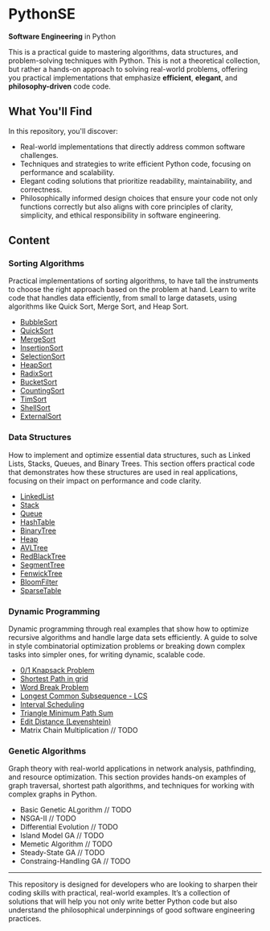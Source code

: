 # PythonSE
**Software Engineering** in Python

This is a practical guide to mastering algorithms, data structures, and problem-solving techniques with Python. This is not a theoretical collection, but rather a hands-on approach to solving real-world problems, offering you practical implementations that emphasize **efficient**, **elegant**, and **philosophy-driven** code code.

## What You'll Find
In this repository, you'll discover:

- Real-world implementations that directly address common software challenges.
- Techniques and strategies to write efficient Python code, focusing on performance and scalability.
- Elegant coding solutions that prioritize readability, maintainability, and correctness.
- Philosophically informed design choices that ensure your code not only functions correctly but also aligns with core principles of clarity, simplicity, and ethical responsibility in software engineering.

## Content

### Sorting Algorithms
Practical implementations of sorting algorithms, to have tall the instruments to choose the right approach based on the problem at hand. Learn to write code that handles data efficiently, from small to large datasets, using algorithms like Quick Sort, Merge Sort, and Heap Sort.

- [BubbleSort](/SortingAlgorithms/BubbleSort/README.md)
- [QuickSort](/SortingAlgorithms/QuickSort/README.md)
- [MergeSort](/SortingAlgorithms/MergeSort/README.md)
- [InsertionSort](/SortingAlgorithms/InsertionSort/README.md)
- [SelectionSort](/SortingAlgorithms/SelectionSort/README.md)
- [HeapSort](/SortingAlgorithms/HeapSort/README.md)
- [RadixSort](/SortingAlgorithms/RadixSort/README.md)
- [BucketSort](/SortingAlgorithms/BucketSort/README.md)
- [CountingSort](/SortingAlgorithms/CountingSort/README.md)
- [TimSort](/SortingALgorithms/TimSort/README.md)
- [ShellSort](/SortingAlgorithms/ShellSort/README.md)
- [ExternalSort](/SortingAlgorithms/ExternalSort/README.md)

### Data Structures
How to implement and optimize essential data structures, such as Linked Lists, Stacks, Queues, and Binary Trees. This section offers practical code that demonstrates how these structures are used in real applications, focusing on their impact on performance and code clarity.

- [LinkedList](/DataStructures/LinkedList/README.md)
- [Stack](/DataStructures/Stack/README.md)
- [Queue](/DataStructures/Queue/README.md)
- [HashTable](/DataStructures/HashTable/README.md)
- [BinaryTree](/DataStructures/BinaryTree/README.md)
- [Heap](/DataStructures/Heap/README.md)
- [AVLTree](/DataStructures/AVLTree/README.md)
- [RedBlackTree](/DataStructures/RedBlackTree/README.md)
- [SegmentTree](/DataStructures/SegmentTree/README.md)
- [FenwickTree](/DataStructures/FenwickTree/README.md)
- [BloomFilter](/DataStructures/BloomFilter/README.md)
- [SparseTable](/DataStructures/SparseTable/README.md)

### Dynamic Programming
Dynamic programming through real examples that show how to optimize recursive algorithms and handle large data sets efficiently. A guide to solve in style combinatorial optimization problems or breaking down complex tasks into simpler ones, for writing dynamic, scalable code.

- [0/1 Knapsack Problem](/DynamicProgramming/KnapsackProblem/README.md)
- [Shortest Path in grid](/DynamicProgramming/ShortestPathGrid/README.md)
- [Word Break Problem](/DynamicProgramming/WordBreakProblem/README.md)
- [Longest Common Subsequence - LCS](/DynamicProgramming/LongestCommonSubsequence/README.md)
- [Interval Scheduling](/DynamicProgramming/LongestCommonSubsequence/README.md)
- [Triangle Minimum Path Sum](/DynamicProgramming/TriangleMinimumPath/README.md) 
- [Edit Distance (Levenshtein)](/DynamicProgramming/EditDistance/README.md) 
- Matrix Chain Multiplication // TODO


### Genetic Algorithms
Graph theory with real-world applications in network analysis, pathfinding, and resource optimization. This section provides hands-on examples of graph traversal, shortest path algorithms, and techniques for working with complex graphs in Python.

- Basic Genetic ALgorithm // TODO
- NSGA-II // TODO
- Differential Evolution // TODO
- Island Model GA // TODO
- Memetic Algorithm // TODO
- Steady-State GA // TODO
- Constraing-Handling GA // TODO

---

This repository is designed for developers who are looking to sharpen their coding skills with practical, real-world examples. It’s a collection of solutions that will help you not only write better Python code but also understand the philosophical underpinnings of good software engineering practices.